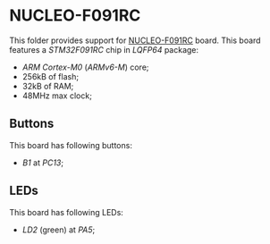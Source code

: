 NUCLEO-F091RC
=============

This folder provides support for [NUCLEO-F091RC](http://www.st.com/en/evaluation-tools/nucleo-f091rc.html) board. This
board features a *STM32F091RC* chip in *LQFP64* package:
- *ARM Cortex-M0* (*ARMv6-M*) core;
- 256kB of flash;
- 32kB of RAM;
- 48MHz max clock;

Buttons
-------

This board has following buttons:
- *B1* at *PC13*;

LEDs
----

This board has following LEDs:
- *LD2* (green) at *PA5*;
